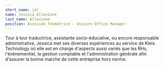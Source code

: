 ```yaml
---
short_name: jal
name: Jessica Allevione
last_name: Allevione
position: Associée fondatrice - Unicorn Office Manager
---
```

Tour à tour traductrice, assistante socio-éducative, ou encore responsable administrative, 
Jessica met ses diverses expériences au service de Kleis Technology
 où elle est en charge d'aspects aussi variés que les RHs, l'évènementiel, 
 la gestion comptable et l'administration générale afin d'assurer la bonne marche
 de cette entreprise hors norme.